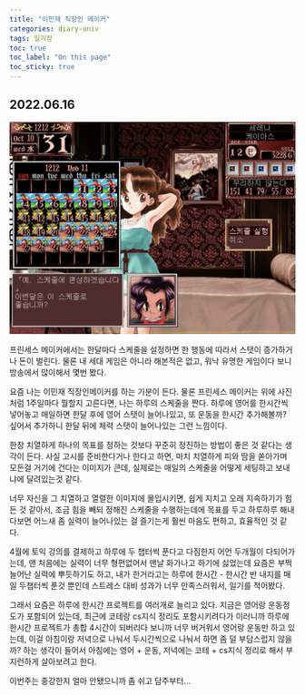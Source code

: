 ```yaml
---
title: "이민재 직장인 메이커"
categories: diary-univ
tags: 일기장
toc: true
toc_label: "On this page"
toc_sticky: true
---
```

## 2022.06.16
![image1](/assets/images/life/2022-06-16-이민재/image1.PNG)

프린세스 메이커에서는 한달마다 스케줄을 설정하면 한 행동에 따라서 스탯이 증가하거나 돈이 벌린다. 물론 내 세대 게임은 아니라 해본적은 없고, 워낙 유명한 게임이다 보니 방송에서 많이해서 몇번 봤다.

요즘 나는 이민재 직장인메이커를 하는 기분이 든다. 물론 프린세스 메이커는 위에 사진처럼 1주일마다 뭘할지 고른다면, 나는 하루의 스케줄을 짠다. 하루에 영어를 한시간씩 넣어놓고 매일하면 한달 후에 영어 스탯이 늘어나있고, 또 운동을 한시간 추가해볼까? 싶어서 추가하니 한달 뒤에 체력 스탯이 늘어나있는 그런 느낌이다.

한창 치열하게 하나의 목표를 정하는 것보다 꾸준히 정진하는 방법이 좋은 것 같다는 생각이 든다. 사실 고시를 준비한다거나 한다고 하면, 마치 치열하게 피와 땀을 쏟아가며 모든걸 거기에 건다는 이미지가 큰데, 실제로는 매일의 스케줄을 어떻게 세팅하고 보내냐에 달려있는것 같다. 

너무 자신을 그 치열하고 열렬한 이미지에 몰입시키면, 쉽게 지치고 오래 지속하기가 힘든 것 같아서, 조금 힘을 빼되 정해진 스케줄을 수행하는데에 목표를 두고 하루하루 해내다보면 어느새 좀 실력이 늘어나있는 걸 즐기는게 훨씬 마음도 편하고, 효율적인 것 같다.

4월에 토익 강의를 결제하고 하루에 두 챕터씩 푼다고 다짐한지 어언 두개월이 다되어가는데, 맨 처음에는 실력이 너무 형편없어서 맨날 화가나고 하기에 싫었는데 요즘은 부쩍 늘어난 실력에 뿌듯하기도 하고, 내가 한거라고는 하루에 한시간 - 한시간 반 내지를 매일 두챕터씩 푼것 뿐인데 스트레스 대비 성과가 너무 만족스러워서, 일기를 적어봤다.  

그래서 요즘은 하루에 한시간 프로젝트를 여러개로 늘리고 있다. 지금은 영어랑 운동정도가 포함되어 있는데, 최근에 코테랑 cs지식 정리도 포함시키려다가 이러니까 하루에 한시간 프로젝트가 총합 4시간이 되버리다 보니까 너무 버거워서 영어랑 운동만 하고 있는데, 이걸 아침이랑 저녁으로 나눠서 두시간씩으로 나눠서 하면 좀 덜 부담스럽지 않을까? 하는 생각이 들어서 아침에는 영어 + 운동, 저녁에는 코테 + cs지식 정리로 해서 부지런하게 살아보려고 한다.

이번주는 종강한지 얼마 안됐으니까 좀 쉬고 담주부터...

